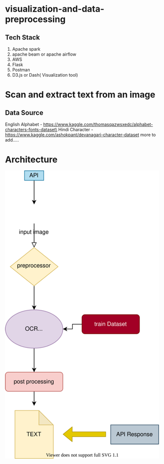 # visualization-and-data-preprocessing
## Tech Stack
1. Apache spark
2. apache beam or apache airflow
3. AWS
4. Flask
5. Postman
6. D3.js or Dash( Visualization tool)

# Scan and extract text from an image 
## Data Source
English Alphabet - https://www.kaggle.com/thomasqazwsxedc/alphabet-characters-fonts-dataset\
Hindi Character - https://www.kaggle.com/ashokpant/devanagari-character-dataset
more to add.....

# Architecture
![image](architecture.svg)

